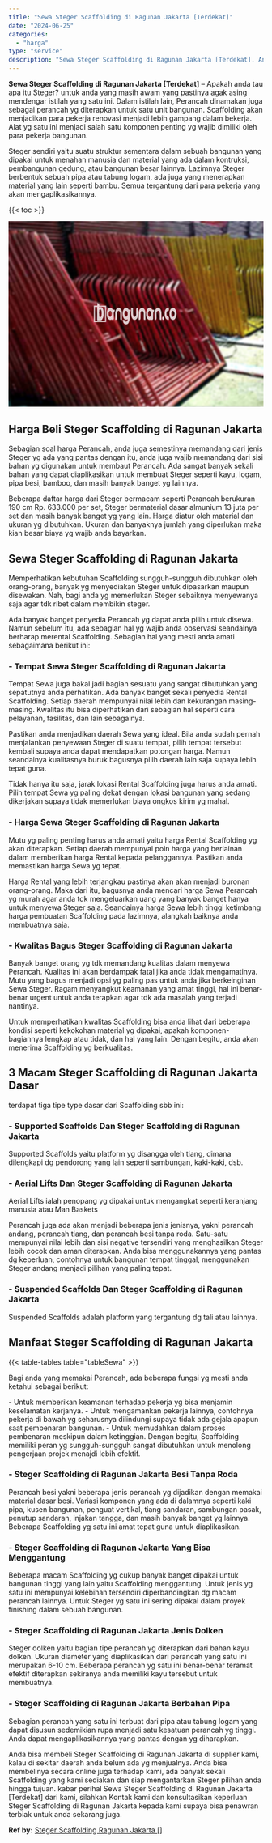 ```yaml
---
title: "Sewa Steger Scaffolding di Ragunan Jakarta [Terdekat]"
date: "2024-06-25"
categories: 
  - "harga"
type: "service"
description: "Sewa Steger Scaffolding di Ragunan Jakarta [Terdekat]. Anda bisa membeli Steger Scaffolding di Ragunan Jakarta di supplier kami, kalau di sekitar daerah anda..."
---
```


**Sewa Steger Scaffolding di Ragunan Jakarta \[Terdekat\]** – Apakah anda tau apa itu Steger? untuk anda yang masih awam yang pastinya agak asing mendengar istilah yang satu ini. Dalam istilah lain, Perancah dinamakan juga sebagai perancah yg diterapkan untuk satu unit bangunan. Scaffolding akan menjadikan para pekerja renovasi menjadi lebih gampang dalam bekerja. Alat yg satu ini menjadi salah satu komponen penting yg wajib dimiliki oleh para pekerja bangunan.

Steger sendiri yaitu suatu struktur sementara dalam sebuah bangunan yang dipakai untuk menahan manusia dan material yang ada dalam kontruksi, pembangunan gedung, atau bangunan besar lainnya. Lazimnya Steger berbentuk sebuah pipa atau tabung logam, ada juga yang menerapkan material yang lain seperti bambu. Semua tergantung dari para pekerja yang akan mengaplikasikannya.

{{< toc >}}

![Sewa Steger Scaffolding di Ragunan Jakarta [Terdekat]](/images/sewa-scaffolding-steger-30.png)

## Harga Beli Steger Scaffolding di Ragunan Jakarta

Sebagian soal harga Perancah, anda juga semestinya memandang dari jenis Steger yg ada yang pantas dengan itu, anda juga wajib memandang dari sisi bahan yg digunakan untuk membaut Perancah. Ada sangat banyak sekali bahan yang dapat diaplikasikan untuk membuat Steger seperti kayu, logam, pipa besi, bamboo, dan masih banyak banget yg lainnya.

Beberapa daftar harga dari Steger bermacam seperti Perancah berukuran 190 cm Rp. 633.000 per set, Steger bermaterial dasar almunium 13 juta per set dan masih banyak banget yg yang lain. Harga diatur oleh material dan ukuran yg dibutuhkan. Ukuran dan banyaknya jumlah yang diperlukan maka kian besar biaya yg wajib anda bayarkan.

## Sewa Steger Scaffolding di Ragunan Jakarta

Memperhatikan kebutuhan Scaffolding sungguh-sungguh dibutuhkan oleh orang-orang, banyak yg menyediakan Steger untuk dipasarkan maupun disewakan. Nah, bagi anda yg memerlukan Steger sebaiknya menyewanya saja agar tdk ribet dalam membikin steger.

Ada banyak banget penyedia Perancah yg dapat anda pilih untuk disewa. Namun sebelum itu, ada sebagian hal yg wajib anda observasi seandainya berharap merental Scaffolding. Sebagian hal yang mesti anda amati sebagaimana berikut ini:

### \- Tempat Sewa Steger Scaffolding di Ragunan Jakarta

Tempat Sewa juga bakal jadi bagian sesuatu yang sangat dibutuhkan yang sepatutnya anda perhatikan. Ada banyak banget sekali penyedia Rental Scaffolding. Setiap daerah mempunyai nilai lebih dan kekurangan masing-masing. Kwalitas itu bisa diperhatikan dari sebagian hal seperti cara pelayanan, fasilitas, dan lain sebagainya.

Pastikan anda menjadikan daerah Sewa yang ideal. Bila anda sudah pernah menjalankan penyewaan Steger di suatu tempat, pilih tempat tersebut kembali supaya anda dapat mendapatkan potongan harga. Namun seandainya kualitasnya buruk bagusnya pilih daerah lain saja supaya lebih tepat guna.

Tidak hanya itu saja, jarak lokasi Rental Scaffolding juga harus anda amati. Pilih tempat Sewa yg paling dekat dengan lokasi bangunan yang sedang dikerjakan supaya tidak memerlukan biaya ongkos kirim yg mahal.

### \- Harga Sewa Steger Scaffolding di Ragunan Jakarta

Mutu yg paling penting harus anda amati yaitu harga Rental Scaffolding yg akan diterapkan. Setiap daerah mempunyai poin harga yang berlainan dalam memberikan harga Rental kepada pelanggannya. Pastikan anda memastikan harga Sewa yg tepat.

Harga Rental yang lebih terjangkau pastinya akan akan menjadi buronan orang-orang. Maka dari itu, bagusnya anda mencari harga Sewa Perancah yg murah agar anda tdk mengeluarkan uang yang banyak banget hanya untuk menyewa Steger saja. Seandainya harga Sewa lebih tinggi ketimbang harga pembuatan Scaffolding pada lazimnya, alangkah baiknya anda membuatnya saja.

### \- Kwalitas Bagus Steger Scaffolding di Ragunan Jakarta

Banyak banget orang yg tdk memandang kualitas dalam menyewa Perancah. Kualitas ini akan berdampak fatal jika anda tidak mengamatinya. Mutu yang bagus menjadi opsi yg paling pas untuk anda jika berkeinginan Sewa Steger. Ragam menyangkut keamanan yang amat tinggi, hal ini benar-benar urgent untuk anda terapkan agar tdk ada masalah yang terjadi nantinya.

Untuk memperhatikan kwalitas Scaffolding bisa anda lihat dari beberapa kondisi seperti kekokohan material yg dipakai, apakah komponen-bagiannya lengkap atau tidak, dan hal yang lain. Dengan begitu, anda akan menerima Scaffolding yg berkualitas.

## 3 Macam Steger Scaffolding di Ragunan Jakarta Dasar

terdapat tiga tipe type dasar dari Scaffolding sbb ini:

### \- Supported Scaffolds Dan Steger Scaffolding di Ragunan Jakarta

Supported Scaffolds yaitu platform yg disangga oleh tiang, dimana dilengkapi dg pendorong yang lain seperti sambungan, kaki-kaki, dsb.

### \- Aerial Lifts Dan Steger Scaffolding di Ragunan Jakarta

Aerial Lifts ialah penopang yg dipakai untuk mengangkat seperti keranjang manusia atau Man Baskets

Perancah juga ada akan menjadi beberapa jenis jenisnya, yakni perancah andang, perancah tiang, dan perancah besi tanpa roda. Satu-satu mempunyai nilai lebih dan sisi negative tersendiri yang menghasilkan Steger lebih cocok dan aman diterapkan. Anda bisa menggunakannya yang pantas dg keperluan, contohnya untuk bangunan tempat tinggal, menggunakan Steger andang menjadi pilihan yang paling tepat.

### \- Suspended Scaffolds Dan Steger Scaffolding di Ragunan Jakarta

Suspended Scaffolds adalah platform yang tergantung dg tali atau lainnya.

## Manfaat Steger Scaffolding di Ragunan Jakarta

{{< table-tables table="tableSewa" >}}

Bagi anda yang memakai Perancah, ada beberapa fungsi yg mesti anda ketahui sebagai berikut:

\- Untuk memberikan keamanan terhadap pekerja yg bisa menjamin keselamatan kerjanya. - Untuk mengamankan pekerja lainnya, contohnya pekerja di bawah yg seharusnya dilindungi supaya tidak ada gejala apapun saat pembenaran bangunan. - Untuk memudahkan dalam proses pembenaran meskipun dalam ketinggian. Dengan begitu, Scaffolding memiliki peran yg sungguh-sungguh sangat dibutuhkan untuk menolong pengerjaan projek menajdi lebih efektif.

### \- Steger Scaffolding di Ragunan Jakarta Besi Tanpa Roda

Perancah besi yakni beberapa jenis perancah yg dijadikan dengan memakai material dasar besi. Variasi komponen yang ada di dalamnya seperti kaki pipa, kusen bangunan, penguat vertikal, tiang sandaran, sambungan pasak, penutup sandaran, injakan tangga, dan masih banyak banget yg lainnya. Beberapa Scaffolding yg satu ini amat tepat guna untuk diaplikasikan.

### \- Steger Scaffolding di Ragunan Jakarta Yang Bisa Menggantung

Beberapa macam Scaffolding yg cukup banyak banget dipakai untuk bangunan tinggi yang lain yaitu Scaffolding menggantung. Untuk jenis yg satu ini mempunyai kelebihan tersendiri diperbandingkan dg macam perancah lainnya. Untuk Steger yg satu ini sering dipakai dalam proyek finishing dalam sebuah bangunan.

### \- Steger Scaffolding di Ragunan Jakarta Jenis Dolken

Steger dolken yaitu bagian tipe perancah yg diterapkan dari bahan kayu dolken. Ukuran diameter yang diaplikasikan dari perancah yang satu ini merupakan 6-10 cm. Beberapa perancah yg satu ini benar-benar teramat efektif diterapkan sekiranya anda memiliki kayu tersebut untuk membuatnya.

### \- Steger Scaffolding di Ragunan Jakarta Berbahan Pipa

Sebagian perancah yang satu ini terbuat dari pipa atau tabung logam yang dapat disusun sedemikian rupa menjadi satu kesatuan perancah yg tinggi. Anda dapat mengaplikasikannya yang pantas dengan yg diharapkan.

Anda bisa membeli Steger Scaffolding di Ragunan Jakarta di supplier kami, kalau di sekitar daerah anda belum ada yg menjualnya. Anda bisa membelinya secara online juga terhadap kami, ada banyak sekali Scaffolding yang kami sediakan dan siap mengantarkan Steger pilihan anda hingga tujuan. kabar perihal Sewa Steger Scaffolding di Ragunan Jakarta \[Terdekat\] dari kami, silahkan Kontak kami dan konsultasikan keperluan Steger Scaffolding di Ragunan Jakarta kepada kami supaya bisa penawran terbiak untuk anda sekarang juga.

**Ref by:** [Steger Scaffolding Ragunan Jakarta []](https://id.wikipedia.org/wiki/Steger)
